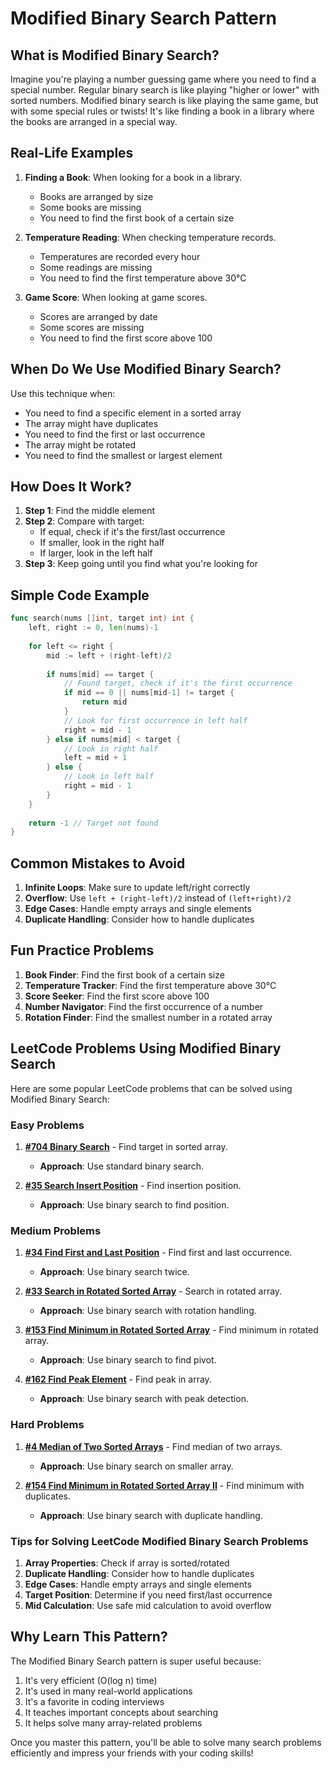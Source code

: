# Modified Binary Search Pattern

## What is Modified Binary Search?

Imagine you're playing a number guessing game where you need to find a special number. Regular binary search is like playing "higher or lower" with sorted numbers. Modified binary search is like playing the same game, but with some special rules or twists! It's like finding a book in a library where the books are arranged in a special way.

## Real-Life Examples

1. **Finding a Book**: When looking for a book in a library.
   - Books are arranged by size
   - Some books are missing
   - You need to find the first book of a certain size

2. **Temperature Reading**: When checking temperature records.
   - Temperatures are recorded every hour
   - Some readings are missing
   - You need to find the first temperature above 30°C

3. **Game Score**: When looking at game scores.
   - Scores are arranged by date
   - Some scores are missing
   - You need to find the first score above 100

## When Do We Use Modified Binary Search?

Use this technique when:
- You need to find a specific element in a sorted array
- The array might have duplicates
- You need to find the first or last occurrence
- The array might be rotated
- You need to find the smallest or largest element

## How Does It Work?

1. **Step 1**: Find the middle element
2. **Step 2**: Compare with target:
   - If equal, check if it's the first/last occurrence
   - If smaller, look in the right half
   - If larger, look in the left half
3. **Step 3**: Keep going until you find what you're looking for

## Simple Code Example

```go
func search(nums []int, target int) int {
    left, right := 0, len(nums)-1
    
    for left <= right {
        mid := left + (right-left)/2
        
        if nums[mid] == target {
            // Found target, check if it's the first occurrence
            if mid == 0 || nums[mid-1] != target {
                return mid
            }
            // Look for first occurrence in left half
            right = mid - 1
        } else if nums[mid] < target {
            // Look in right half
            left = mid + 1
        } else {
            // Look in left half
            right = mid - 1
        }
    }
    
    return -1 // Target not found
}
```

## Common Mistakes to Avoid

1. **Infinite Loops**: Make sure to update left/right correctly
2. **Overflow**: Use `left + (right-left)/2` instead of `(left+right)/2`
3. **Edge Cases**: Handle empty arrays and single elements
4. **Duplicate Handling**: Consider how to handle duplicates

## Fun Practice Problems

1. **Book Finder**: Find the first book of a certain size
2. **Temperature Tracker**: Find the first temperature above 30°C
3. **Score Seeker**: Find the first score above 100
4. **Number Navigator**: Find the first occurrence of a number
5. **Rotation Finder**: Find the smallest number in a rotated array

## LeetCode Problems Using Modified Binary Search

Here are some popular LeetCode problems that can be solved using Modified Binary Search:

### Easy Problems

1. **[#704 Binary Search](https://leetcode.com/problems/binary-search/)** - Find target in sorted array.
   - **Approach**: Use standard binary search.

2. **[#35 Search Insert Position](https://leetcode.com/problems/search-insert-position/)** - Find insertion position.
   - **Approach**: Use binary search to find position.

### Medium Problems

1. **[#34 Find First and Last Position](https://leetcode.com/problems/find-first-and-last-position-of-element-in-sorted-array/)** - Find first and last occurrence.
   - **Approach**: Use binary search twice.

2. **[#33 Search in Rotated Sorted Array](https://leetcode.com/problems/search-in-rotated-sorted-array/)** - Search in rotated array.
   - **Approach**: Use binary search with rotation handling.

3. **[#153 Find Minimum in Rotated Sorted Array](https://leetcode.com/problems/find-minimum-in-rotated-sorted-array/)** - Find minimum in rotated array.
   - **Approach**: Use binary search to find pivot.

4. **[#162 Find Peak Element](https://leetcode.com/problems/find-peak-element/)** - Find peak in array.
   - **Approach**: Use binary search with peak detection.

### Hard Problems

1. **[#4 Median of Two Sorted Arrays](https://leetcode.com/problems/median-of-two-sorted-arrays/)** - Find median of two arrays.
   - **Approach**: Use binary search on smaller array.

2. **[#154 Find Minimum in Rotated Sorted Array II](https://leetcode.com/problems/find-minimum-in-rotated-sorted-array-ii/)** - Find minimum with duplicates.
   - **Approach**: Use binary search with duplicate handling.

### Tips for Solving LeetCode Modified Binary Search Problems

1. **Array Properties**: Check if array is sorted/rotated
2. **Duplicate Handling**: Consider how to handle duplicates
3. **Edge Cases**: Handle empty arrays and single elements
4. **Target Position**: Determine if you need first/last occurrence
5. **Mid Calculation**: Use safe mid calculation to avoid overflow

## Why Learn This Pattern?

The Modified Binary Search pattern is super useful because:
1. It's very efficient (O(log n) time)
2. It's used in many real-world applications
3. It's a favorite in coding interviews
4. It teaches important concepts about searching
5. It helps solve many array-related problems

Once you master this pattern, you'll be able to solve many search problems efficiently and impress your friends with your coding skills! 